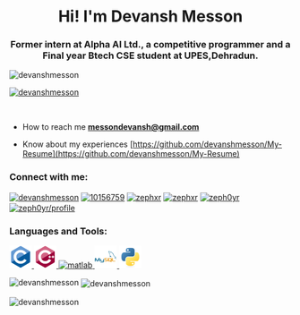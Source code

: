 <h1 align="center">Hi! I'm Devansh Messon</h1>
<h3 align="center">Former intern at Alpha AI Ltd., a competitive programmer and a Final year Btech CSE student at UPES,Dehradun.</h3>

<p align="left"> <img src="https://komarev.com/ghpvc/?username=devanshmesson&label=Profile%20views&color=0e75b6&style=flat" alt="devanshmesson" /> </p>

<p align="left"> <a href="https://github.com/ryo-ma/github-profile-trophy"><img src="https://github-profile-trophy.vercel.app/?username=devanshmesson" alt="devanshmesson" /></a> </p>

<p align="left"> <a href="https://twitter.com/" target="blank"><img src="https://img.shields.io/twitter/follow/?logo=twitter&style=for-the-badge" alt="" /></a> </p>


- How to reach me **messondevansh@gmail.com**

- Know about my experiences [https://github.com/devanshmesson/My-Resume](https://github.com/devanshmesson/My-Resume)

<h3 align="left">Connect with me:</h3>
<p align="left">
<a href="https://linkedin.com/in/devanshmesson" target="blank"><img align="center" src="https://cdn.jsdelivr.net/npm/simple-icons@3.0.1/icons/linkedin.svg" alt="devanshmesson" height="30" width="40" /></a>
<a href="https://stackoverflow.com/users/10156759/devansh-messon" target="blank"><img align="center" src="https://cdn.jsdelivr.net/npm/simple-icons@3.0.1/icons/stackoverflow.svg" alt="10156759" height="30" width="40" /></a>
<a href="https://www.codechef.com/users/zephxr" target="blank"><img align="center" src="https://cdn.jsdelivr.net/npm/simple-icons@3.1.0/icons/codechef.svg" alt="zephxr" height="30" width="40" /></a>
<a href="https://codeforces.com/profile/zephxr" target="blank"><img align="center" src="https://cdn.jsdelivr.net/npm/simple-icons@3.0.1/icons/codeforces.svg" alt="zephxr" height="30" width="40" /></a>
<a href="https://www.leetcode.com/zeph0yr" target="blank"><img align="center" src="https://cdn.jsdelivr.net/npm/simple-icons@3.0.1/icons/leetcode.svg" alt="zeph0yr" height="30" width="40" /></a>
<a href="https://auth.geeksforgeeks.org/user/zeph0yr/profile" target="blank"><img align="center" src="https://cdn.jsdelivr.net/npm/simple-icons@3.0.1/icons/geeksforgeeks.svg" alt="zeph0yr/profile" height="30" width="40" /></a>
</p>

<h3 align="left">Languages and Tools:</h3>
<p align="left"> <a href="https://www.cprogramming.com/" target="_blank"> <img src="https://raw.githubusercontent.com/devicons/devicon/master/icons/c/c-original.svg" alt="c" width="40" height="40"/> </a> <a href="https://www.w3schools.com/cpp/" target="_blank"> <img src="https://raw.githubusercontent.com/devicons/devicon/master/icons/cplusplus/cplusplus-original.svg" alt="cplusplus" width="40" height="40"/> </a> <a href="https://www.mathworks.com/" target="_blank"> <img src="https://raw.githubusercontent.com/simple-icons/simple-icons/master/icons/mathworks.svg" alt="matlab" width="40" height="40"/> </a> <a href="https://www.mysql.com/" target="_blank"> <img src="https://raw.githubusercontent.com/devicons/devicon/master/icons/mysql/mysql-original-wordmark.svg" alt="mysql" width="40" height="40"/> </a> <a href="https://www.python.org" target="_blank"> <img src="https://raw.githubusercontent.com/devicons/devicon/master/icons/python/python-original.svg" alt="python" width="40" height="40"/> </a> </p>

<p><img align="left" src="https://github-readme-stats.vercel.app/api/top-langs?username=devanshmesson&show_icons=true&locale=en&layout=compact&&theme=dark" alt="devanshmesson" /></p>

<p>&nbsp;<img align="center" src="https://github-readme-stats.vercel.app/api?username=devanshmesson&show_icons=true&locale=en&&theme=dark" alt="devanshmesson" /></p>

<p><img align="center" src="https://github-readme-streak-stats.herokuapp.com?user=devanshmesson&theme=highcontrast&hide_border=true&date_format=M%20j%5B%2C%20Y%5D" alt="devanshmesson" /></p>
